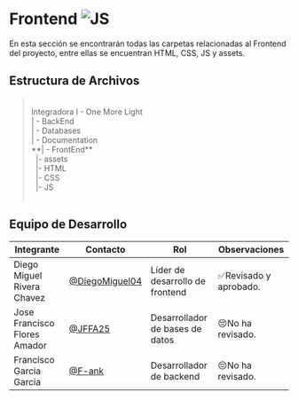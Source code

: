 # Frontend  ![JS](https://img.shields.io/badge/JavaScript-F7DF1E?style=for-the-badge&logo=javascript&logoColor=black)
En esta sección se encontrarán todas las carpetas relacionadas al Frontend del proyecto, entre ellas se encuentran HTML, CSS, JS y assets.

## Estructura de Archivos
> <br>
>Integradora I - One More Light<br>
>| - BackEnd<br>
>| - Databases<br>
>| - Documentation<br>
>**| - FrontEnd**<br>
>&nbsp;&nbsp;|- assets<br>
>&nbsp;&nbsp;|- HTML<br>
>&nbsp;&nbsp;|- CSS<br>
>&nbsp;&nbsp;|- JS<br>
> <br>

## Equipo de Desarrollo

|Integrante|Contacto|Rol|Observaciones|
|------------|--------|---|---|
|Diego Miguel Rivera Chavez|[@DiegoMiguel04](https://github.com/DiegoMiguel04)|Líder de desarrollo de frontend|✅Revisado y aprobado.|
|Jose Francisco Flores Amador|[@JFFA25](https://github.com/JFFA25)|Desarrollador de bases de datos|😔No ha revisado.|
|Francisco Garcia Garcia|[@F-ank](https://github.com/F-ank)|Desarrollador de backend|😔No ha revisado.|